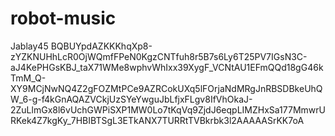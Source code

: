 # robot-music
Jablay45
BQBUYpdAZKKKhqXp8-zYZKNUHhLcR0OjWQmfFPeN0KgzCNTfuh8r5B7s6Ly6T25PV7IGsN3C-aJ4KePHGsKBJ_taX71WMe8wphvWhIxx39XygF_VCNtAU1EFmQQd18gG46kTmM_Q-XY9MCjNwNQ4Z2gFOZMtPCe9AZRCokUXq5lFOrjaNdMRgJnRBSDBkeUhQW_6-g-f4kGnAQAZVCkjUzSYeYwguJbLfjxFLgv8IfVhOkaJ-2ZuLlmGx8l6vUchGWPiSXP1MW0Lo7tKqVq9ZjdJ6eqpLIMZHxSa177MmwrURKek4Z7kgKy_7HBIBTSgL3ETkANX7TURRtTVBkrbk3l2AAAAASrKK7oA
